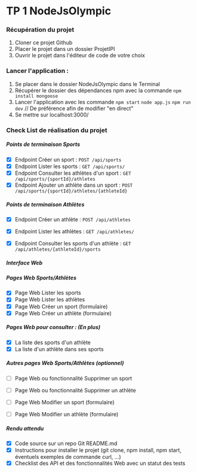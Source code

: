 # TP 1 NodeJsOlympic

### Récupération du projet

1. Cloner ce projet Github
2. Placer le projet dans un dossier ProjetIPI
3. Ouvrir le projet dans l'éditeur de code de votre choix

### Lancer l'application :
1. Se placer dans le dossier NodeJsOlympic dans le Terminal
2. Récupérer le dossier des dépendances npm avec la commande
  `npm install mongoose`
3. Lancer l'application avec les commande
   `npm start`
   `node app.js`
   `npm run dev` // De préférence afin de modifier "en direct"
4. Se mettre sur localhost:3000/


### Check List de réalisation du projet

##### Points de terminaison Sports
- [x] Endpoint Créer un sport : `POST /api/sports`
- [x] Endpoint Lister les sports : `GET /api/sports/`
- [x] Endpoint Consulter les athlètes d'un sport : `GET /api/sports/{sportId}/athletes`
- [x] Endpoint Ajouter un athlète dans un sport : `POST /api/sports/{sportId}/athletes/{athleteId}`

##### Points de terminaison Athlètes
- [x]  Endpoint Créer un athlète : `POST /api/athletes`
- [x]  Endpoint Lister les athlètes : `GET /api/athletes/`
- [x]  Endpoint Consulter les sports d'un athlète : `GET /api/athletes/{athleteId}/sports`


##### Interface Web
##### Pages Web Sports/Athlètes
- [x]  Page Web Lister les sports
- [x]  Page Web Lister les athlètes
- [x]  Page Web Créer un sport (formulaire)
- [x]  Page Web Créer un athlète (formulaire)

##### Pages Web pour consulter : (En plus) 
- [x]  La liste des sports d'un athlète
- [x]  La liste d'un athlète dans ses sports

##### Autres pages Web Sports/Athlètes (optionnel)
- [ ]  Page Web ou fonctionnalité Supprimer un sport
- [ ]  Page Web ou fonctionnalité Supprimer un athlète
- [ ]  Page Web Modifier un sport (formulaire)
- [ ]  Page Web Modifier un athlète (formulaire)


##### Rendu attendu
- [x] Code source sur un repo Git
  README.md
- [x] Instructions pour installer le projet (git clone, npm install, npm start, éventuels exemples de commande curl, ...)
- [x] Checklist des API et des fonctionnalités Web avec un statut des tests
